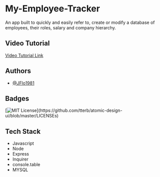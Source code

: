 
# My-Employee-Tracker

An app built to quickly and easily refer to, create or modify a database of employees, their roles, salary and company hierarchy.


## Video Tutorial
[Video Tutorial Link](https://watch.screencastify.com/v/I8xhpyRjRyiVZlDLmk0w)
## Authors

- [@JFlo1981](https://www.github.com/JFlo1981)


## Badges

[![MIT License](https://img.shields.io/apm/l/atomic-design-ui.svg?)](https://github.com/tterb/atomic-design-ui/blob/master/LICENSEs)



## Tech Stack

* Javascript
* Node
* Express
* Inquirer
* console.table
* MYSQL